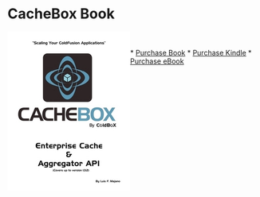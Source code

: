# CacheBox Book

<img src="./images/cachebox_book.jpg" style="float:left">
<br>
<br>
* <a href="https://www.createspace.com/3954664">Purchase Book</a>
* <a href="http://www.amazon.com/dp/B008S3LOTC">Purchase Kindle</a>
* <a href="http://www.lulu.com/shop/luis-majano/cachebox-scaling-your-coldfusion-applications/ebook/product-20310429.html">Purchase eBook</a>
